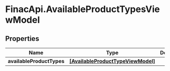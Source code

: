 # FinacApi.AvailableProductTypesViewModel

## Properties
Name | Type | Description | Notes
------------ | ------------- | ------------- | -------------
**availableProductTypes** | [**[AvailableProductTypeViewModel]**](AvailableProductTypeViewModel.md) |  | [optional] 
